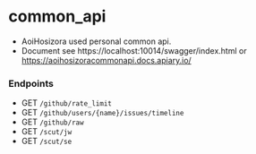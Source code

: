 # common_api

+ AoiHosizora used personal common api.
+ Document see https://localhost:10014/swagger/index.html or https://aoihosizoracommonapi.docs.apiary.io/

### Endpoints

+ GET `/github/rate_limit`
+ GET `/github/users/{name}/issues/timeline`
+ GET `/github/raw`
+ GET `/scut/jw`
+ GET `/scut/se`
